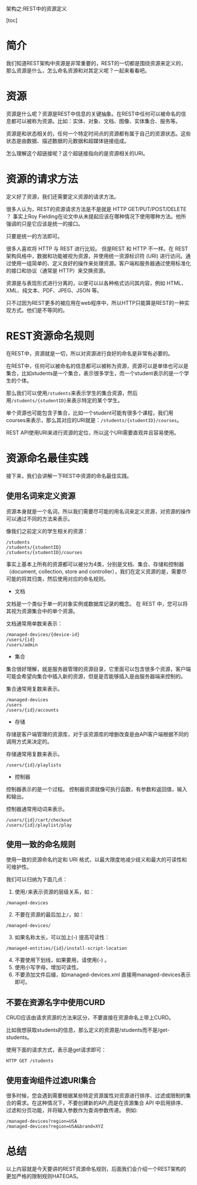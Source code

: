 
架构之:REST中的资源定义

[toc]

# 简介

我们知道REST架构中资源是非常重要的，REST的一切都是围绕资源来定义的，那么资源是什么，怎么命名资源和对其定义呢？一起来看看吧。

# 资源

资源是什么呢？资源是REST中信息的关键抽象。在REST中任何可以被命名的信息都可以被称为资源。比如：实体、对象、文档、图像、实体集合、服务等。

资源是和状态相关的，任何一个特定时间点的资源都有属于自己的资源状态。这些状态是由数据、描述数据的元数据和超媒体链接组成。

怎么理解这个超链接呢？这个超链接指向的是资源相关的URI。

# 资源的请求方法

定义好了资源，我们还需要定义资源的请求方法。

很多人认为，REST的资源请求方法是不是就是 HTTP GET/PUT/POST/DELETE ？ 事实上Roy Fielding在论文中从未提起应该在哪种情况下使用哪种方法。他所强调的只是它应该是统一的接口。

只要是统一的方法即可。

很多人喜欢将 HTTP 与 REST 进行比较。 但是REST 和 HTTP 不一样。在 REST 架构风格中，数据和功能被视为资源，并使用统一资源标识符 (URI) 进行访问。通过使用一组简单的、定义良好的操作来处理资源。客户端和服务器通过使用标准化的接口和协议（通常是 HTTP）来交换资源。

资源是与表现形式进行分离的，以便可以以各种格式访问其内容，例如 HTML、XML、纯文本、PDF、JPEG、JSON 等。

只不过因为REST更多的被应用在web程序中，所以HTTP只能算是REST的一种实现方式。他们是不等同的。

# REST资源命名规则

在REST中，资源就是一切，所以对资源进行良好的命名是非常有必要的。

在REST中，任何可以被命名的信息都可以被称为资源，资源可以是单体也可以是集合，比如students是一个集合，表示很多学生，而一个student表示的是一个学生的个体。

那么我们可以使用`/students`来表示学生的集合资源，然后用`/students/{studentID}`来表示特定的某个学生。

单个资源也可能包含子集合，比如一个student可能有很多个课程，我们用courses来表示，那么其对应的URI就是：`/students/{studentID}/courses`。

REST API使用URI来进行资源的定位，所以这个URI需要直观并且容易使用。

# 资源命名最佳实践

接下来，我们会讲解一下REST中资源的命名最佳实践。

## 使用名词来定义资源

资源本身就是一个名词，所以我们需要尽可能的用名词来定义资源，对资源的操作可以通过不同的方法来表示。

像我们之前定义的学生相关的资源：

```
/students
/students/{studentID}
/students/{studentID}/courses

```

事实上基本上所有的资源都可以被分为4类，分别是文档、集合、存储和控制器（document, collection, store and controller），我们在定义资源的是，需要尽可能的将其归类，然后使用对应的命名规则。

* 文档

文档是一个类似于单一的对象实例或数据库记录的概念。 在 REST 中，您可以将其视为资源集合中的单个资源。 

文档通常用单数来表示：

```
/managed-devices/{device-id}
/users/{id}
/users/admin 

```

* 集合

集合很好理解，就是服务器管理的资源目录，它里面可以包含很多个资源，客户端可能会希望向集合中插入新的资源，但是是否能够插入是由服务器端来控制的。

集合通常用复数来表示。

```
/managed-devices
/users
/users/{id}/accounts

```

* 存储

存储是客户端管理的资源库，对于该资源库的增删改查是由API客户端根据不同的调用方式来决定的。

存储通常用复数来表示。

```
/users/{id}/playlists

```

* 控制器

控制器表示的是一个过程。 控制器资源就像可执行函数，有参数和返回值，输入和输出。 

控制器通常用动词来表示。

```
/users/{id}/cart/checkout
/users/{id}/playlist/play

```

## 使用一致的命名规则

使用一致的资源命名约定和 URI 格式，以最大限度地减少歧义和最大的可读性和可维护性。

我们可以归纳为下面几点：

1. 使用`/`来表示资源的层级关系，如：

```
/managed-devices

```
2. 不要在资源的最后加上`/`，如：

```
/managed-devices/

```
3. 如果名称太长，可以加上(-) 提高可读性：

```
/managed-entities/{id}/install-script-location  

```
4. 不要使用下划线，如果要用，请使用(-) 。
5. 使用小写字母，增加可读性。
6. 不要添加文件后缀，如managed-devices.xml 直接用managed-devices表示即可。

## 不要在资源名字中使用CURD

CRUD应该由请求资源的方法来区分，不要直接在资源命名上带上CURD。

比如我想获取students的信息，那么定义的资源是/students而不是/get-students。

使用下面的请求方式，表示是get请求即可：

```
HTTP GET /students

```

## 使用查询组件过滤URI集合

很多时候，您会遇到需要根据某些特定资源属性对资源进行排序、过滤或限制的集合的需求。在这种情况下，不要创建新的API,而是在资源集合 API 中启用排序、过滤和分页功能，并将输入参数作为查询参数传递。 例如:

```
/managed-devices?region=USA
/managed-devices?region=USA&brand=XYZ

```

# 总结

以上内容就是今天要讲的REST资源命名规则，后面我们会介绍一个REST架构的更加严格的限制规则HATEOAS。


